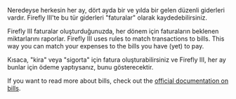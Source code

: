 Neredeyse herkesin her ay, dört ayda bir ve yılda bir gelen düzenli giderleri vardır. Firefly III'te bu tür giderleri "faturalar" olarak kaydedebilirsiniz.

Firefly III faturalar oluşturduğunuzda, her dönem için faturaların beklenen miktarlarını raporlar. Firefly III uses rules to match transactions to bills. This way you can match your expenses to the bills you have (yet) to pay.

Kısaca, "kira" veya "sigorta" için fatura oluşturabilirsiniz ve Firefly III, her ay bunlar için ödeme yaptıysanız, bunu gösterecektir.

If you want to read more about bills, check out the [official documentation on bills](https://firefly-iii.readthedocs.io/en/latest/advanced/bills.html).
